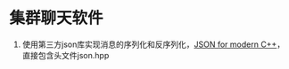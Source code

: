 # 集群聊天软件
1. 使用第三方json库实现消息的序列化和反序列化，[JSON for modern C++](https://github.com/nlohmann/json)，直接包含头文件json.hpp
